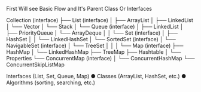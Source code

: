 First Will see Basic Flow and It's Parent Class Or Interfaces

Collection (interface)
├── List (interface)
│   ├── ArrayList
│   ├── LinkedList
│   └── Vector
│       └── Stack
│
└── Queue (interface)
│   ├── LinkedList
│    ├── PriorityQueue
│    └── ArrayDeque
│
│
└──  Set (interface)
│    ├── HashSet
│    │   └── LinkedHashSet
│    └── SortedSet (interface)
│        └── NavigableSet (interface)
│            └── TreeSet
│
│
│
└──   Map (interface)
       ├── HashMap
       │   └── LinkedHashMap
       ├── TreeMap
       ├── Hashtable
       │   └── Properties
       └── ConcurrentMap (interface)
       │    └── ConcurrentHashMap
       └── ConcurrentSkipListMap


Interfaces (List, Set, Queue, Map) 
● Classes (ArrayList, HashSet, etc.) 
● Algorithms (sorting, searching, etc.) 
